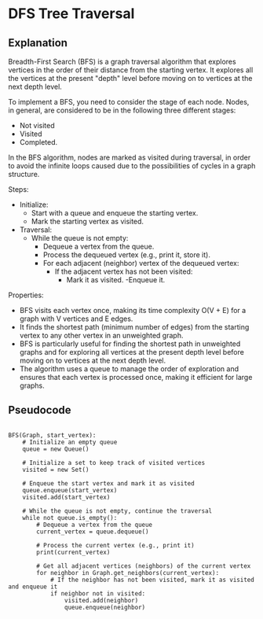 # DFS Tree Traversal

## Explanation

Breadth-First Search (BFS) is a graph traversal algorithm that explores vertices in the order of their distance from the starting vertex. It explores all the vertices at the present "depth" level before moving on to vertices at the next depth level.

To implement a BFS, you need to consider the stage of each node. Nodes, in general, are considered to be in the following three different stages:

- Not visited
- Visited
- Completed.

In the BFS algorithm, nodes are marked as visited during traversal, in order to avoid the infinite loops caused due to the possibilities of cycles in a graph structure.

Steps:
- Initialize:
    - Start with a queue and enqueue the starting vertex.
    - Mark the starting vertex as visited.
- Traversal:
    - While the queue is not empty:
        - Dequeue a vertex from the queue.
        - Process the dequeued vertex (e.g., print it, store it).
        - For each adjacent (neighbor) vertex of the dequeued vertex:
            - If the adjacent vertex has not been visited:
                - Mark it as visited.
                -Enqueue it.

Properties:

- BFS visits each vertex once, making its time complexity O(V + E) for a graph with V vertices and E edges.
- It finds the shortest path (minimum number of edges) from the starting vertex to any other vertex in an unweighted graph.
- BFS is particularly useful for finding the shortest path in unweighted graphs and for exploring all vertices at the present depth level before moving on to vertices at the next depth level. 
- The algorithm uses a queue to manage the order of exploration and ensures that each vertex is processed once, making it efficient for large graphs.

## Pseudocode

```pseudocode

BFS(Graph, start_vertex):
    # Initialize an empty queue
    queue = new Queue()
    
    # Initialize a set to keep track of visited vertices
    visited = new Set()
    
    # Enqueue the start vertex and mark it as visited
    queue.enqueue(start_vertex)
    visited.add(start_vertex)
    
    # While the queue is not empty, continue the traversal
    while not queue.is_empty():
        # Dequeue a vertex from the queue
        current_vertex = queue.dequeue()
        
        # Process the current vertex (e.g., print it)
        print(current_vertex)
        
        # Get all adjacent vertices (neighbors) of the current vertex
        for neighbor in Graph.get_neighbors(current_vertex):
            # If the neighbor has not been visited, mark it as visited and enqueue it
            if neighbor not in visited:
                visited.add(neighbor)
                queue.enqueue(neighbor)


```